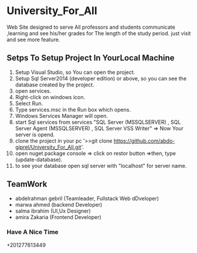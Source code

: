# University_For_All
Web Site designed to serve All professors and students communicate ,learning and see 
his/her grades  for The length of the study period. just visit and see more feature.

## Setps To Setup Project In YourLocal Machine
1. Setup Visual Studio, so You can open the project.
2. Setup Sql Server2014 (developer edition) or above, so you can see the database created by the project.
3. open services.
 1. Right-click on windows icon.
 2. Select Run.
 3. Type services.msc in the Run box which opens.
 4. Windows Services Manager will open.
4. start Sql services from services "SQL Server (MSSQLSERVER) , SQL Server Agent (MSSQLSERVER) , SQL Server VSS Writer" => Now Your server is opend.
5. clone the project in your pc '>>git clone https://github.com/abdo-giprel/University_For_All.git'.   
6. open nuget package console => click on restor button =>then, type (update-database).
7. to see your database open sql server with "localhost" for server name.
## TeamWork
* abdelrahman gebril (Teamleader, Fullstack Web dDveloper)
* marwa ahmed (backend Developer)
* salma ibrahim (UI,Ux Designer)
*  amira Zakaria (Frontend Developer)

### Have A Nice Time 

+201277613449
